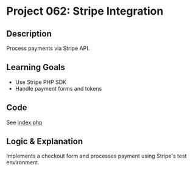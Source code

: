 # Project 062: Stripe Integration

## Description
Process payments via Stripe API.

## Learning Goals
- Use Stripe PHP SDK
- Handle payment forms and tokens

## Code
See [index.php](index.php)

## Logic & Explanation
Implements a checkout form and processes payment using Stripe's test environment.

